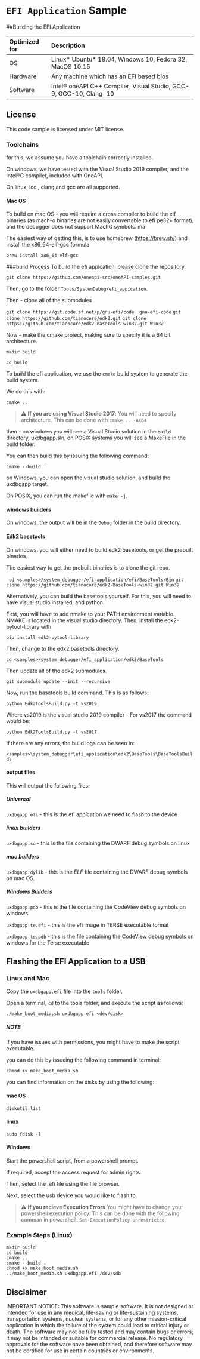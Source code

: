 # `EFI Application` Sample

##Building the EFI Application



| Optimized for                     | Description
|:---                               |:---
| OS                                | Linux* Ubuntu* 18.04, Windows 10, Fedora 32, MacOS 10.15
| Hardware                          | Any machine which has an EFI based bios
| Software                          | Intel&reg; oneAPI C++ Compiler, Visual Studio, GCC-9, GCC-10, Clang-10

## License
This code sample is licensed under MIT license.



### Toolchains

for this, we assume you have a toolchain correctly installed.

On windows, we have tested with the Visual Studio 2019 compiler, and the Intel&reg;C compiler, included with OneAPI.

On linux, icc , clang and gcc are all supported.

#### Mac OS

To build on mac OS - you will require a cross compiler to build the elf binaries (as mach-o binaries are not easily convertable to efi pe32+ format), and the debugger does not support MachO symbols. ma

The easiest way of getting this, is to use homebrew (https://brew.sh/) and install the x86_64-elf-gcc formula.

```brew install x86_64-elf-gcc```


###build Process
To build the efi applcation, please clone the repository.

```git clone https://github.com/oneapi-src/oneAPI-samples.git```

Then, go to the folder `Tools/SystemDebug/efi_appication`.


Then - clone all of the submodules

``git clone https://git.code.sf.net/p/gnu-efi/code  gnu-efi-code``
``git clone https://github.com/tianocore/edk2.git``
``git clone https://github.com/tianocore/edk2-BaseTools-win32.git Win32``

Now - make the cmake project, making sure to specify it is a 64 bit architecture.

```mkdir build```

```cd build```

To build the efi application, we use the `cmake` build system to generate the build system.

We do this with:

```cmake ..```
> :warning: **If you are using Visual Studio 2017**: You will need to specify architecture. This can be done with `cmake .. -AX64`

then - on windows you will see a Visual Studio solution in the `build` directory, uxdbgapp.sln, on POSIX systems you will see a MakeFile in the build folder.

You can then build this by issuing the following command:


```cmake --build .```

on Windows, you can open the visual studio solution, and build the uxdbgapp target.

On POSIX, you can run the makefile with `make -j`.


#### __windows builders__

On windows, the output will be in the `Debug` folder in the build directory.


#### __Edk2 basetools__

On windows, you will either need to build edk2 basetools, or get the prebuilt binaries.

The easiest way to get the prebuilt binaries is to clone the git repo.

``` cd <samples>/system_debugger/efi_application/efi/BaseTools/Bin```
``` git clone https://github.com/tianocore/edk2-BaseTools-win32.git Win32 ```

Alternatively, you can build the basetools yourself. For this, you will need to have visual studio installed, and python.

First, you will have to add nmake to your PATH environment variable. NMAKE is located in the visual studio directory.
Then, install the edk2-pytool-library with

```pip install edk2-pytool-library```

Then, change to the edk2 basetools directory.

```cd <samples>/system_debugger/efi_application/edk2/BaseTools```

Then update all of the edk2 submodules.

```git submodule update --init --recursive```

Now, run the basetools build command. This is as follows:

```python Edk2ToolsBuild.py -t vs2019```

Where vs2019 is the visual studio 2019 compiler - For vs2017 the command would be:


```python Edk2ToolsBuild.py -t vs2017```

If there are any errors, the build logs can be seen in:

```<samples>\system_debugger\efi_application\edk2\BaseTools\BaseToolsBuild\```

#### output files
This will output the following files:


##### Universal
`uxdbgapp.efi` - this is the efi appication we need to flash to the device


##### linux builders
`uxdbgapp.so` - this is the file containing the DWARF debug symbols on linux

##### mac builders
`uxdbgapp.dylib` - this is the *ELF* file containing the DWARF debug symbols on mac OS.


##### Windows Builders
`uxdbgapp.pdb` - this is the file containing the CodeView debug symbols on windows

`uxdbgapp-te.efi` - this is the efi image in TERSE executable format

`uxdbgapp-te.pdb` - this is the file containing the CodeView debug symbols on windows for the Terse executable


## Flashing the EFI Application to a USB

### Linux and Mac

Copy the `uxdbgapp.efi` file into the `tools` folder.

Open a terminal, `cd` to the tools folder, and execute the script as follows:

`./make_boot_media.sh uxdbgapp.efi <dev/disk>`

##### NOTE

if you have issues with permissions, you might have to make the script executable.

you can do this by issueing the following command in terminal:

```chmod +x make_boot_media.sh```

you can find information on the disks by using the following:

#### mac OS
```diskutil list```

#### linux
```sudo fdisk -l```


#### Windows

Start the powershell script, from a powershell prompt.

If required, accept the access request for admin rights.

Then, select the .efi file using the file browser.

Next, select the usb device you would like to flash to.

> :warning: **If you recieve Execution Errors** You might have to change your powershell execution policy. This can be done with the following comman in powershell: `Set-ExecutionPolicy Unrestricted `

### Example Steps (Linux)

```
mkdir build
cd build
cmake ..
cmake --build .
chmod +x make_boot_media.sh
../make_boot_media.sh uxdbgapp.efi /dev/sdb
```



## Disclaimer
IMPORTANT NOTICE: This software is sample software. It is not designed or intended for use in any medical, life-saving or life-sustaining systems, transportation systems, nuclear systems, or for any other mission-critical application in which the failure of the system could lead to critical injury or death. The software may not be fully tested and may contain bugs or errors; it may not be intended or suitable for commercial release. No regulatory approvals for the software have been obtained, and therefore software may not be certified for use in certain countries or environments.


